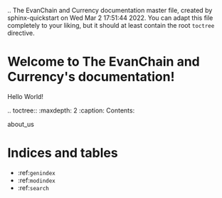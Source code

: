 .. The EvanChain and Currency documentation master file, created by
   sphinx-quickstart on Wed Mar  2 17:51:44 2022.
   You can adapt this file completely to your liking, but it should at least
   contain the root `toctree` directive.

Welcome to The EvanChain and Currency's documentation!
======================================================
Hello World!

.. toctree::
   :maxdepth: 2
   :caption: Contents:

   about_us


Indices and tables
==================

* :ref:`genindex`
* :ref:`modindex`
* :ref:`search`
